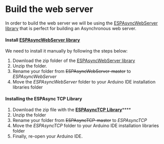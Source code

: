 # Build the web server

In order to build the web server we will be using the [ESPAsyncWebServer library](https://github.com/me-no-dev/ESPAsyncWebServer) that is perfect for building an Asynchronous web server. 

#### Install [ESPAsyncWebServer library](https://github.com/me-no-dev/ESPAsyncWebServer)

We need to install it manually by following the steps below:  


1. Download the zip folder of the [ESPAsyncWebServer library](https://github.com/me-no-dev/ESPAsyncTCP/archive/master.zip)
2. Unzip the folder.
3.  Rename your folder from ~~ESPAsyncWebServer-master~~ to _ESPAsyncWebServer_
4.  Move the _ESPAsyncWebServer_ folder to your Arduino IDE installation libraries folder

#### Installing the **ESPAsync TCP Library**

1. Download the zip file with the [**ESPAsyncTCP Library**](https://github.com/me-no-dev/ESPAsyncTCP)\*\*\*\*
2. Unzip the folder 
3.  Rename your folder from ~~ESPAsyncTCP-master~~ to _ESPAsyncTCP_
4.  Move the _ESPAsyncTCP_ folder to your Arduino IDE installation libraries folder
5. Finally, re-open your Arduino IDE.





